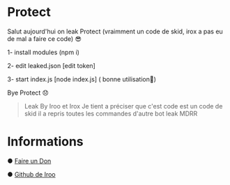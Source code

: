 # Protect


 Salut aujourd'hui on leak Protect (vraimment un code de skid, irox a pas eu de mal a faire ce code) 😎

1- install modules (npm i)

2- edit leaked.json [edit token]

3- start index.js [node index.js] ( bonne utilisation👼)

Bye Protect 😞

> Leak By Iroo et Irox
Je tient a préciser que c'est code est un code de skid il a repris toutes les commandes d'autre bot leak MDRR 
 

# Informations 

● [Faire un Don](https://paypal.me/irootls)

● [Github de Iroo](https://github.com/iroow3b)
